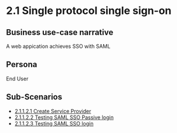 # 2.1 Single protocol single sign-on

## Business use-case narrative
A web appication achieves SSO with SAML

## Persona
End User

## Sub-Scenarios
- [2.1.1.2.1 Create Service Provider]()
- [2.1.1.2.2 Testing SAML SSO Passive login]()
- [2.1.1.2.3 Testing SAML SSO login]()

